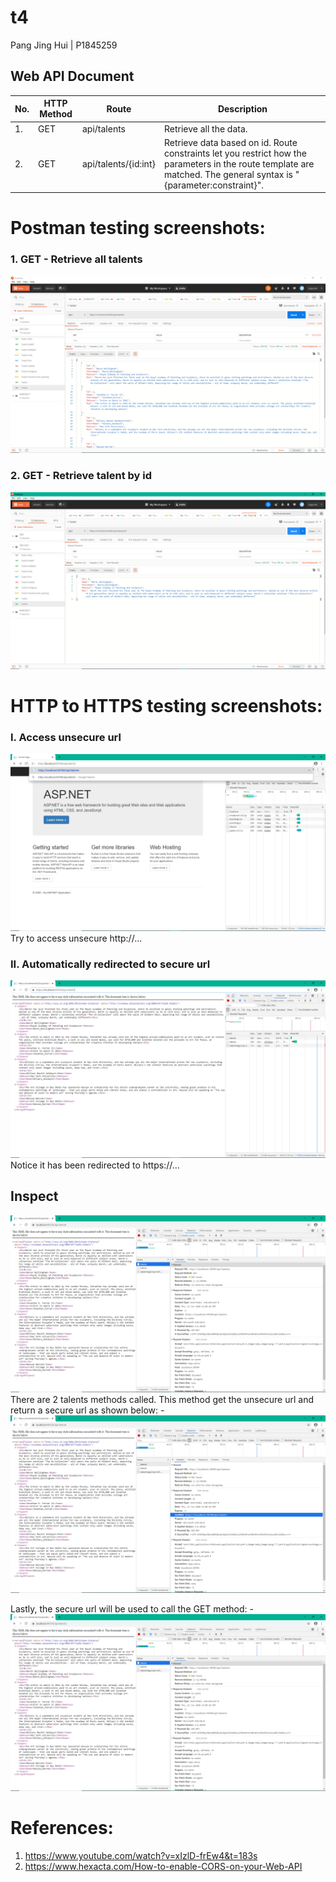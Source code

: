 # t4
Pang Jing Hui | P1845259 

## Web API Document
| No. | HTTP Method  | Route | Description |
| ------------- | ------------- | ------------- | ------------- |
| 1. | GET | api/talents | Retrieve all the data.  |
| 2. | GET | api/talents/{id:int} | Retrieve data based on id. Route constraints let you restrict how the parameters in the route template are matched. The general syntax is "{parameter:constraint}". |

# Postman testing screenshots:
### 1. GET - Retrieve all talents
![](images/1.png)

### 2. GET - Retrieve talent by id
![](images/2.png)

# HTTP to HTTPS testing screenshots:
### I. Access unsecure url
![](images/3.png)
Try to access unsecure http://...

### II. Automatically redirected to secure url
![](images/4.png)
Notice it has been redirected to https://...

## Inspect
![](images/5.png)
There are 2 talents methods called. 
This method get the unsecure url and return a secure url as shown below: -
![](images/6.png)

Lastly, the secure url will be used to call the GET method: -
![](images/5.png)

# References:
1. https://www.youtube.com/watch?v=xIzlD-frEw4&t=183s
2. https://www.hexacta.com/How-to-enable-CORS-on-your-Web-API

